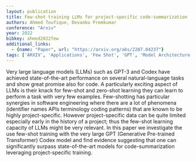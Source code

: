 ```yaml
---
layout: publication
title: Few-shot training LLMs for project-specific code-summarization
authors: Ahmed Toufique, Devanbu Premkumar
conference: "Arxiv"
year: 2022
bibkey: ahmed2022few
additional_links:
  - {name: "Paper", url: "https://arxiv.org/abs/2207.04237"}
tags: ['ARXIV', 'Applications', 'Few Shot', 'GPT', 'Model Architecture', 'Pretraining Methods', 'RAG', 'Reinforcement Learning', 'Tools', 'Transformer']
---
```

Very large language models (LLMs) such as GPT-3 and Codex have achieved state-of-the-art performance on several natural-language tasks and show great promise also for code. A particularly exciting aspect of LLMs is their knack for few-shot and zero-shot learning they can learn to perform a task with very few examples. Few-shotting has particular synergies in software engineering where there are a lot of phenomena (identifier names APIs terminology coding patterns) that are known to be highly project-specific. However project-specific data can be quite limited especially early in the history of a project; thus the few-shot learning capacity of LLMs might be very relevant. In this paper we investigate the use few-shot training with the very large GPT (Generative Pre-trained Transformer) Codex model and find evidence suggesting that one can significantly surpass state-of-the-art models for code-summarization leveraging project-specific training.

